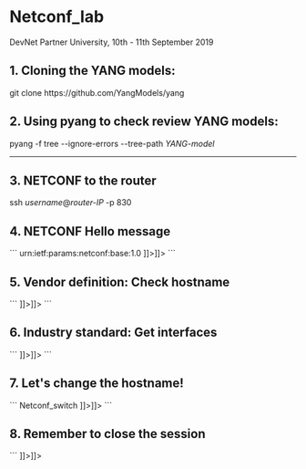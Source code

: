<h1>Netconf_lab</h1>
<p>DevNet Partner University, 10th - 11th September 2019</p>

<h2>1. Cloning the YANG models:</h2>
git clone https://github.com/YangModels/yang

<h2>2. Using pyang to check review YANG models:</h2>
pyang -f tree --ignore-errors --tree-path <i>YANG-model</i>

<hr>

<h2>3. NETCONF to the router</h2>
ssh <i>username</i>@<i>router-IP</i> -p 830

<h2>4. NETCONF Hello message</h2>
```
<?xml version="1.0" encoding="UTF-8"?>
    <hello xmlns="urn:ietf:params:xml:ns:netconf:base:1.0">
        <capabilities>
            <capability>
                urn:ietf:params:netconf:base:1.0
            </capability>
        </capabilities>
    </hello>]]>]]>
```
<h2>5. Vendor definition: Check hostname</h2>
```
<?xml version="1.0" encoding="UTF-8"?>
<rpc message-id="101" xmlns="urn:ietf:params:xml:ns:netconf:base:1.0">
  <get>
    <filter>
      <native xmlns="http://cisco.com/ns/yang/Cisco-IOS-XE-native">
		<hostname/>
      </native>
    </filter>
  </get>
</rpc>]]>]]>
```
<h2>6. Industry standard: Get interfaces</h2>
```
<?xml version="1.0" encoding="UTF-8"?>
<rpc message-id="101" xmlns="urn:ietf:params:xml:ns:netconf:base:1.0">
<get>
    <filter>
      <interfaces xmlns="urn:ietf:params:xml:ns:yang:ietf-interfaces">
		<interface></interface>
</interfaces> 
</filter>
  </get>
</rpc>]]>]]>
```
<h2>7. Let's change the hostname!</h2>
```
<?xml version="1.0" encoding="UTF-8"?>
<rpc message-id="101" xmlns="urn:ietf:params:xml:ns:netconf:base:1.0"> 
   <edit-config>
      <target>
         <running/>
      </target>
    <config>
            <native xmlns="http://cisco.com/ns/yang/Cisco-IOS-XE-native">
                <hostname>Netconf_switch</hostname>
            </native>
    </config>
   </edit-config>
</rpc>]]>]]>
```
<h2>8. Remember to close the session</h2>
```
<?xml version="1.0" encoding="UTF-8"?> <rpc message-id="1239123" xmlns="urn:ietf:params:xml:ns:netconf:base:1.0"> <close-session /> </rpc> ]]>]]>

